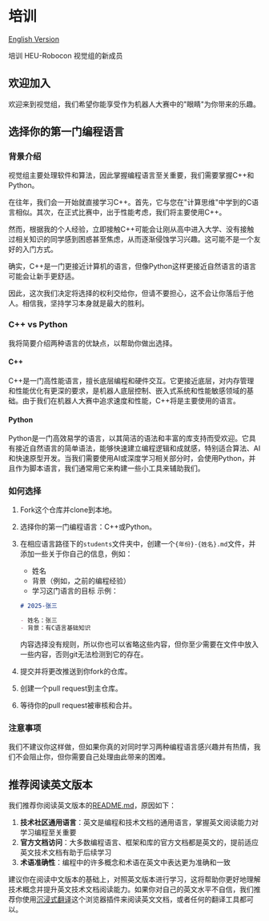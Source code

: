 # 培训

[English Version](README.md)

培训 HEU-Robocon 视觉组的新成员

## 欢迎加入

欢迎来到视觉组，我们希望你能享受作为机器人大赛中的"眼睛"为你带来的乐趣。

## 选择你的第一门编程语言

### 背景介绍

视觉组主要处理软件和算法，因此掌握编程语言至关重要，我们需要掌握C++和Python。

在往年，我们会一开始就直接学习C++。首先，它与您在"计算思维"中学到的C语言相似。其次，在正式比赛中，出于性能考虑，我们将主要使用C++。

然而，根据我的个人经验，立即接触C++可能会让刚从高中进入大学、没有接触过相关知识的同学感到困惑甚至焦虑，从而逐渐侵蚀学习兴趣。这可能不是一个友好的入门方式。

确实，C++是一门更接近计算机的语言，但像Python这样更接近自然语言的语言可能会让新手更舒适。

因此，这次我们决定将选择的权利交给你，但请不要担心，这不会让你落后于他人。相信我，坚持学习本身就是最大的胜利。

### C++ vs Python

我将简要介绍两种语言的优缺点，以帮助你做出选择。

#### C++

C++是一门高性能语言，擅长底层编程和硬件交互。它更接近底层，对内存管理和性能优化有更深的要求，是机器人底层控制、嵌入式系统和性能敏感领域的基础。由于我们在机器人大赛中追求速度和性能，C++将是主要使用的语言。

#### Python

Python是一门高效易学的语言，以其简洁的语法和丰富的库支持而受欢迎。它具有接近自然语言的简单语法，能够快速建立编程逻辑和成就感，特别适合算法、AI和快速原型开发。当我们需要使用AI或深度学习相关部分时，会使用Python，并且作为脚本语言，我们通常用它来构建一些小工具来辅助我们。

### 如何选择

1. Fork这个仓库并clone到本地。
2. 选择你的第一门编程语言：C++或Python。
3. 在相应语言路径下的`students`文件夹中，创建一个`{年份}-{姓名}.md`文件，并添加一些关于你自己的信息，例如：
   - 姓名
   - 背景（例如，之前的编程经验）
   - 学习这门语言的目标
    示例：

    ```markdown
    # 2025-张三

    - 姓名：张三
    - 背景：有C语言基础知识
    ```

    内容选择没有规则，所以你也可以省略这些内容，但你至少需要在文件中放入一些内容，否则git无法检测到它的存在。
4. 提交并将更改推送到你fork的仓库。
5. 创建一个pull request到主仓库。
6. 等待你的pull request被审核和合并。

### 注意事项

我们不建议你这样做，但如果你真的对同时学习两种编程语言感兴趣并有热情，我们不会阻止你，但你需要自己处理由此带来的困难。

## 推荐阅读英文版本

我们推荐你阅读英文版本的[README.md](README.md)，原因如下：

1. **技术社区通用语言**：英文是编程和技术文档的通用语言，掌握英文阅读能力对学习编程至关重要
2. **官方文档访问**：大多数编程语言、框架和库的官方文档都是英文的，提前适应英文技术文档有助于后续学习
3. **术语准确性**：编程中的许多概念和术语在英文中表达更为准确和一致

建议你在阅读中文版本的基础上，对照英文版本进行学习，这将帮助你更好地理解技术概念并提升英文技术文档阅读能力。如果你对自己的英文水平不自信，我们推荐你使用[沉浸式翻译](https://immersivetranslate.com/zh-Hans/)这个浏览器插件来阅读英文文档，或者任何的翻译工具都可以。
